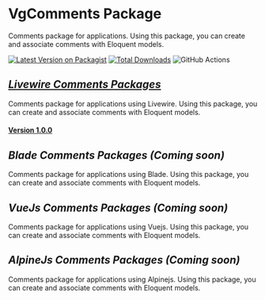 #  VgComments Package
Comments package for applications. Using this package, you can create and associate comments with Eloquent models.

[![Latest Version on Packagist](https://img.shields.io/packagist/v/vigstudio/vig-livewire-comments.svg?style=flat-square)](https://packagist.org/packages/vigstudio/vig-livewire-comments)
[![Total Downloads](https://img.shields.io/packagist/dt/vigstudio/vig-livewire-comments.svg?style=flat-square)](https://packagist.org/packages/vigstudio/vig-livewire-comments)
![GitHub Actions](https://github.com/vigstudio/vig-livewire-comments/actions/workflows/main.yml/badge.svg)


## _[Livewire Comments Packages](https://vgcomment.netlify.app/livewire-comments/index.html)_
Comments package for applications using Livewire. Using this package, you can create and associate comments with Eloquent models.

#### [Version 1.0.0](https://vgcomment.netlify.app/livewire-comments/1.0.0/index.html) 

## _Blade Comments Packages (Coming soon)_
Comments package for applications using Blade. Using this package, you can create and associate comments with Eloquent models.

## _VueJs Comments Packages (Coming soon)_
Comments package for applications using Vuejs. Using this package, you can create and associate comments with Eloquent models.

## _AlpineJs Comments Packages (Coming soon)_
Comments package for applications using Alpinejs. Using this package, you can create and associate comments with Eloquent models.
